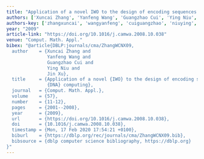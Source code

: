 ```yaml
---
title: "Application of a novel IWO to the design of encoding sequences for DNA computing"
authors: ['Xuncai Zhang', 'Yanfeng Wang', 'Guangzhao Cui', 'Ying Niu', 'Jin Xu']
authors-key: ['zhangxuncai', 'wangyanfeng', 'cuiguangzhao', 'niuying', 'xujin']
year: "2009"
article-link: "https://doi.org/10.1016/j.camwa.2008.10.038"
venue: "Comput. Math. Appl."
bibex: "@article{DBLP:journals/cma/ZhangWCNX09,
  author    = {Xuncai Zhang and
               Yanfeng Wang and
               Guangzhao Cui and
               Ying Niu and
               Jin Xu},
  title     = {Application of a novel {IWO} to the design of encoding sequences for
               {DNA} computing},
  journal   = {Comput. Math. Appl.},
  volume    = {57},
  number    = {11-12},
  pages     = {2001--2008},
  year      = {2009},
  url       = {https://doi.org/10.1016/j.camwa.2008.10.038},
  doi       = {10.1016/j.camwa.2008.10.038},
  timestamp = {Mon, 17 Feb 2020 17:54:21 +0100},
  biburl    = {https://dblp.org/rec/journals/cma/ZhangWCNX09.bib},
  bibsource = {dblp computer science bibliography, https://dblp.org}
}"
---
```

